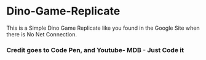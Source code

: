# Dino-Game-Replicate

This is a Simple Dino Game Replicate like you found in the Google Site when there is No Net Connection.

### Credit goes to Code Pen, and Youtube- MDB - Just Code it